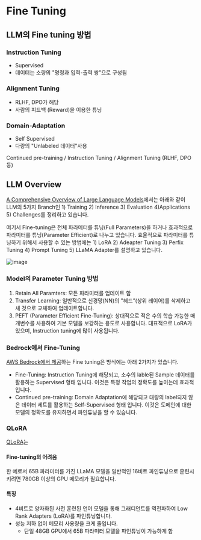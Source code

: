 # Fine Tuning

## LLM의 Fine tuning 방법

### Instruction Tuning
- Supervised
- 데이터는 소량의 "명령과 입력-출력 쌍"으로 구성됨

### Alignment Tuning
- RLHF, DPO가 해당
- 사람의 피드백 (Reward)을 이용한 튜닝

### Domain-Adaptation
- Self Supervised
- 다량의 "Unlabeled 데이터"사용

Continued pre-training / Instruction Tuning / Alignment Tuning (RLHF, DPO 등)

## LLM Overview

[A Comprehensive Overview of Large Language Models](https://arxiv.org/pdf/2307.06435.pdf)에서는 아래와 같이 LLM의 5가지 Branch인 1) Training 2) Inference 3) Evaluation 4)Applications 5) Challenges를 정리하고 있습니다.

여기서 Fine-tuning은 전체 파라메터를 튜닝(Full Parameters)을 하거나 효과적으로 파라미터를 튜닝(Parameter Efficient)로 나누고 있습니다. 효율적으로 파라미터를 튜닝하기 위해서 사용할 수 있는 방법에는 1) LoRA 2) Adeapter Tuning 3) Perfix Tuning 4) Prompt Tuning 5) LLaMA Adapter를 설명하고 있습니다.

![image](https://github.com/kyopark2014/fine-tuning/assets/52392004/6af4e463-c39b-4311-9e21-c91f12d1cbf8)


### Model의 Parameter Tuning 방법

1) Retain All Paramters: 모든 파라미터를 업데이트 함
2) Transfer Learning: 일반적으로 신경망(NN)의 "헤드”(상위 레이어)를 삭제하고 새 것으로 교체하여 업데이트합니다.
3) PEFT (Parameter Efficient Fine-Tuning): 상대적으로 적은 수의 학습 가능한 매개변수를 사용하여 기본 모델을 보강하는 용도로 사용합니다. 대표적으로 LoRA가 있으며, Instruction tuning에 많이 사용됩니다.

### Bedrock에서 Fine-Tuning

[AWS Bedrock에서 제공](https://aws.amazon.com/ko/blogs/aws/customize-models-in-amazon-bedrock-with-your-own-data-using-fine-tuning-and-continued-pre-training/)하는 Fine tuning은 방식에는 아래 2가지가 있습니다.

- Fine-Tuning: Instruction Tuning에 해당되고, 소수의 lable된 Sample 데이터를 활용하는 Supervised 형태 입니다. 이것은 특정 작업의 정확도를 높이는데 효과적입니다.
- Continued pre-training: Domain Adaptation에 해당되고 대량의 label되지 않은 데이터 세트를 활용하는 Self-Supervised 형태 입니다. 이것은 도메인에 대한 모델의 정확도를 유지하면서 파인튜닝을 할 수 있습니다. 






### QLoRA

[QLoRA](https://github.com/daekeun-ml/genai-ko-LLM/tree/main/fine-tuning)는 
#### Fine-tuning의 어려움

한 예로서 65B 파라미터를 가진 LLaMA 모델을 일반적인 16비트 파인튜닝으로 훈련시키려면 780GB 이상의 GPU 메모리가 필요합니다.

#### 특징

- 4비트로 양자화된 사전 훈련된 언어 모델을 통해 그래디언트를 역전파하여 Low Rank Adapters (LoRA)를 파인튜닝합니다.
- 성능 저하 없이 메모리 사용량을 크게 줄입니다.
  - 단일 48GB GPU에서 65B 파라미터 모델을 파인튜닝이 가능하게 함




